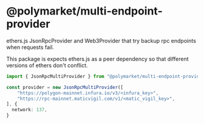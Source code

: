 # @polymarket/multi-endpoint-provider

ethers.js JsonRpcProvider and Web3Provider that try backup rpc endpoints when requests fail.

This package is expects ethers.js as a peer dependency so that different versions of ethers don't conflict.


```typescript
import { JsonRpcMultiProvider } from "@polymarket/multi-endpoint-provider";

const provider = new JsonRpcMultiProvider([
    "https://polygon-mainnet.infura.io/v3/<infura_key>",
    "https://rpc-mainnet.maticvigil.com/v1/<matic_vigil_key>",
], {
  network: 137,
}
```
